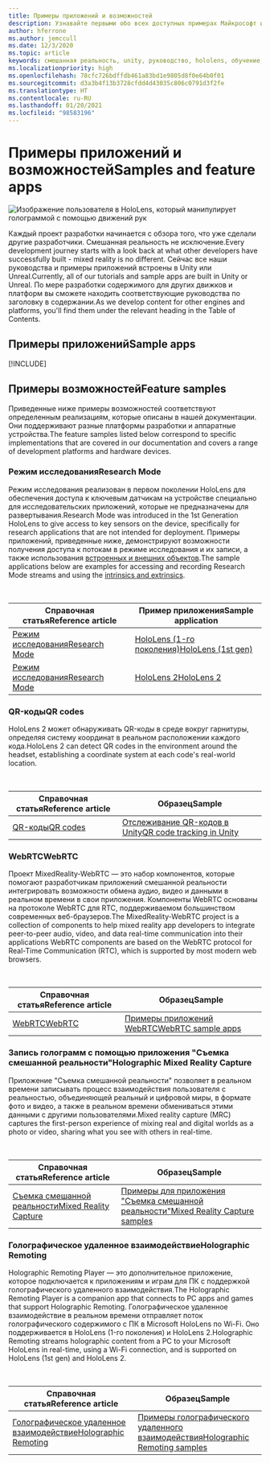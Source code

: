 ```yaml
---
title: Примеры приложений и возможностей
description: Узнавайте первыми обо всех доступных примерах Майкрософт и приложениях-функциях смешанной реальности для HoloLens.
author: hferrone
ms.author: jemccull
ms.date: 12/3/2020
ms.topic: article
keywords: смешанная реальность, unity, руководство, hololens, обучение, примеры, mrtk, режим исследований, hololens 2, qr-коды, webrtc, запись смешанной реальности, удаленное взаимодействие, средства пользовательского интерфейса
ms.localizationpriority: high
ms.openlocfilehash: 78cfc726bdffdb461a83bd1e9805d8f0e64b0f01
ms.sourcegitcommit: d3a3b4f13b3728cfdd4d43035c806c0791d3f2fe
ms.translationtype: HT
ms.contentlocale: ru-RU
ms.lasthandoff: 01/20/2021
ms.locfileid: "98583196"
---
```

# <a name="samples-and-feature-apps"></a><span data-ttu-id="518f0-104">Примеры приложений и возможностей</span><span class="sxs-lookup"><span data-stu-id="518f0-104">Samples and feature apps</span></span>

![Изображение пользователя в HoloLens, который манипулирует голограммой с помощью движений рук](unreal/images/unreal-developer.jpg)

<span data-ttu-id="518f0-106">Каждый проект разработки начинается с обзора того, что уже сделали другие разработчики. Смешанная реальность не исключение.</span><span class="sxs-lookup"><span data-stu-id="518f0-106">Every development journey starts with a look back at what other developers have successfully built - mixed reality is no different.</span></span> <span data-ttu-id="518f0-107">Сейчас все наши руководства и примеры приложений встроены в Unity или Unreal.</span><span class="sxs-lookup"><span data-stu-id="518f0-107">Currently, all of our tutorials and sample apps are built in Unity or Unreal.</span></span> <span data-ttu-id="518f0-108">По мере разработки содержимого для других движков и платформ вы сможете находить соответствующие руководства по заголовку в содержании.</span><span class="sxs-lookup"><span data-stu-id="518f0-108">As we develop content for other engines and platforms, you'll find them under the relevant heading in the Table of Contents.</span></span>

## <a name="sample-apps"></a><span data-ttu-id="518f0-109">Примеры приложений</span><span class="sxs-lookup"><span data-stu-id="518f0-109">Sample apps</span></span>

[!INCLUDE[](includes/tabs-samples.md)]

## <a name="feature-samples"></a><span data-ttu-id="518f0-110">Примеры возможностей</span><span class="sxs-lookup"><span data-stu-id="518f0-110">Feature samples</span></span>

<span data-ttu-id="518f0-111">Приведенные ниже примеры возможностей соответствуют определенным реализациям, которые описаны в нашей документации. Они поддерживают разные платформы разработки и аппаратные устройства.</span><span class="sxs-lookup"><span data-stu-id="518f0-111">The feature samples listed below correspond to specific implementations that are covered in our documentation and covers a range of development platforms and hardware devices.</span></span>

### <a name="research-mode"></a><span data-ttu-id="518f0-112">Режим исследования</span><span class="sxs-lookup"><span data-stu-id="518f0-112">Research Mode</span></span>

<span data-ttu-id="518f0-113">Режим исследования реализован в первом поколении HoloLens для обеспечения доступа к ключевым датчикам на устройстве специально для исследовательских приложений, которые не предназначены для развертывания.</span><span class="sxs-lookup"><span data-stu-id="518f0-113">Research Mode was introduced in the 1st Generation HoloLens to give access to key sensors on the device, specifically for research applications that are not intended for deployment.</span></span> <span data-ttu-id="518f0-114">Примеры приложений, приведенные ниже, демонстрируют возможности получения доступа к потокам в режиме исследования и их записи, а также использования [встроенных и внешних объектов](/windows/mixed-reality/locatable-camera#locating-the-device-camera-in-the-world).</span><span class="sxs-lookup"><span data-stu-id="518f0-114">The sample applications below are examples for accessing and recording Research Mode streams and using the [intrinsics and extrinsics](/windows/mixed-reality/locatable-camera#locating-the-device-camera-in-the-world).</span></span>

<br>

| <span data-ttu-id="518f0-115">Справочная статья</span><span class="sxs-lookup"><span data-stu-id="518f0-115">Reference article</span></span> | <span data-ttu-id="518f0-116">Пример приложения</span><span class="sxs-lookup"><span data-stu-id="518f0-116">Sample application</span></span> |
| --- | --- |
| [<span data-ttu-id="518f0-117">Режим исследования</span><span class="sxs-lookup"><span data-stu-id="518f0-117">Research Mode</span></span>](platform-capabilities-and-apis/research-mode.md) | [<span data-ttu-id="518f0-118">HoloLens (1-го поколения)</span><span class="sxs-lookup"><span data-stu-id="518f0-118">HoloLens (1st gen)</span></span>](https://github.com/microsoft/HoloLensForCV/tree/master/Samples) |
| [<span data-ttu-id="518f0-119">Режим исследования</span><span class="sxs-lookup"><span data-stu-id="518f0-119">Research Mode</span></span>](platform-capabilities-and-apis/research-mode.md) | [<span data-ttu-id="518f0-120">HoloLens 2</span><span class="sxs-lookup"><span data-stu-id="518f0-120">HoloLens 2</span></span>](https://github.com/microsoft/HoloLens2ForCV/tree/main/Samples) |

### <a name="qr-codes"></a><span data-ttu-id="518f0-121">QR-коды</span><span class="sxs-lookup"><span data-stu-id="518f0-121">QR codes</span></span>

<span data-ttu-id="518f0-122">HoloLens 2 может обнаруживать QR-коды в среде вокруг гарнитуры, определяя систему координат в реальном расположении каждого кода.</span><span class="sxs-lookup"><span data-stu-id="518f0-122">HoloLens 2 can detect QR codes in the environment around the headset, establishing a coordinate system at each code's real-world location.</span></span>

<br>

| <span data-ttu-id="518f0-123">Справочная статья</span><span class="sxs-lookup"><span data-stu-id="518f0-123">Reference article</span></span> | <span data-ttu-id="518f0-124">Образец</span><span class="sxs-lookup"><span data-stu-id="518f0-124">Sample</span></span> |
| --- | --- |
| [<span data-ttu-id="518f0-125">QR-коды</span><span class="sxs-lookup"><span data-stu-id="518f0-125">QR codes</span></span>](platform-capabilities-and-apis/qr-code-tracking.md) | [<span data-ttu-id="518f0-126">Отслеживание QR-кодов в Unity</span><span class="sxs-lookup"><span data-stu-id="518f0-126">QR code tracking in Unity</span></span>](https://github.com/chgatla-microsoft/QRTracking/tree/master/SampleQRCodes) |

### <a name="webrtc"></a><span data-ttu-id="518f0-127">WebRTC</span><span class="sxs-lookup"><span data-stu-id="518f0-127">WebRTC</span></span>

<span data-ttu-id="518f0-128">Проект MixedReality-WebRTC — это набор компонентов, которые помогают разработчикам приложений смешанной реальности интегрировать возможности обмена аудио, видео и данными в реальном времени в свои приложения. Компоненты WebRTC основаны на протоколе WebRTC для RTC, поддерживаемом большинством современных веб-браузеров.</span><span class="sxs-lookup"><span data-stu-id="518f0-128">The MixedReality-WebRTC project is a collection of components to help mixed reality app developers to integrate peer-to-peer audio, video, and data real-time communication into their applications WebRTC components are based on the WebRTC protocol for Real-Time Communication (RTC), which is supported by most modern web browsers.</span></span>

<br>

| <span data-ttu-id="518f0-129">Справочная статья</span><span class="sxs-lookup"><span data-stu-id="518f0-129">Reference article</span></span> | <span data-ttu-id="518f0-130">Образец</span><span class="sxs-lookup"><span data-stu-id="518f0-130">Sample</span></span> |
| --- | --- |
| [<span data-ttu-id="518f0-131">WebRTC</span><span class="sxs-lookup"><span data-stu-id="518f0-131">WebRTC</span></span>](https://microsoft.github.io/MixedReality-WebRTC) | [<span data-ttu-id="518f0-132">Примеры приложений WebRTC</span><span class="sxs-lookup"><span data-stu-id="518f0-132">WebRTC sample apps</span></span>](https://github.com/microsoft/MixedReality-WebRTC/tree/master/examples) |

### <a name="holographic-mixed-reality-capture"></a><span data-ttu-id="518f0-133">Запись голограмм с помощью приложения "Съемка смешанной реальности"</span><span class="sxs-lookup"><span data-stu-id="518f0-133">Holographic Mixed Reality Capture</span></span>

<span data-ttu-id="518f0-134">Приложение "Съемка смешанной реальности" позволяет в реальном времени записывать процесс взаимодействия пользователя с реальностью, объединяющей реальный и цифровой миры, в формате фото и видео, а также в реальном времени обмениваться этими данными с другими пользователями.</span><span class="sxs-lookup"><span data-stu-id="518f0-134">Mixed reality capture (MRC) captures the first-person experience of mixing real and digital worlds as a photo or video, sharing what you see with others in real-time.</span></span>

<br>

| <span data-ttu-id="518f0-135">Справочная статья</span><span class="sxs-lookup"><span data-stu-id="518f0-135">Reference article</span></span> | <span data-ttu-id="518f0-136">Образец</span><span class="sxs-lookup"><span data-stu-id="518f0-136">Sample</span></span> |
| --- | --- |
| [<span data-ttu-id="518f0-137">Съемка смешанной реальности</span><span class="sxs-lookup"><span data-stu-id="518f0-137">Mixed Reality Capture</span></span>](platform-capabilities-and-apis/mixed-reality-capture-for-developers.md) | [<span data-ttu-id="518f0-138">Примеры для приложения "Съемка смешанной реальности"</span><span class="sxs-lookup"><span data-stu-id="518f0-138">Mixed Reality Capture samples</span></span>](/samples/microsoft/windows-universal-samples/holographicmixedrealitycapture/) |

### <a name="holographic-remoting"></a><span data-ttu-id="518f0-139">Голографическое удаленное взаимодействие</span><span class="sxs-lookup"><span data-stu-id="518f0-139">Holographic Remoting</span></span>

<span data-ttu-id="518f0-140">Holographic Remoting Player — это дополнительное приложение, которое подключается к приложениям и играм для ПК с поддержкой голографического удаленного взаимодействия.</span><span class="sxs-lookup"><span data-stu-id="518f0-140">The Holographic Remoting Player is a companion app that connects to PC apps and games that support Holographic Remoting.</span></span> <span data-ttu-id="518f0-141">Голографическое удаленное взаимодействие в реальном времени отправляет поток голографического содержимого с ПК в Microsoft HoloLens по Wi-Fi. Оно поддерживается в HoloLens (1-го поколения) и HoloLens 2.</span><span class="sxs-lookup"><span data-stu-id="518f0-141">Holographic Remoting streams holographic content from a PC to your Microsoft HoloLens in real-time, using a Wi-Fi connection, and is supported on HoloLens (1st gen) and HoloLens 2.</span></span>

<br>

| <span data-ttu-id="518f0-142">Справочная статья</span><span class="sxs-lookup"><span data-stu-id="518f0-142">Reference article</span></span> | <span data-ttu-id="518f0-143">Образец</span><span class="sxs-lookup"><span data-stu-id="518f0-143">Sample</span></span> |
| --- | --- |
| [<span data-ttu-id="518f0-144">Голографическое удаленное взаимодействие</span><span class="sxs-lookup"><span data-stu-id="518f0-144">Holographic Remoting</span></span>](platform-capabilities-and-apis/holographic-remoting-player.md) | [<span data-ttu-id="518f0-145">Примеры голографического удаленного взаимодействия</span><span class="sxs-lookup"><span data-stu-id="518f0-145">Holographic Remoting samples</span></span>](https://github.com/microsoft/MixedReality-HolographicRemoting-Samples) |